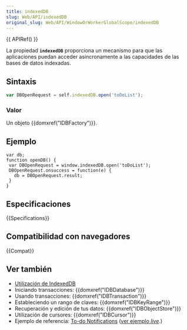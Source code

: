```yaml
---
title: indexedDB
slug: Web/API/indexedDB
original_slug: Web/API/WindowOrWorkerGlobalScope/indexedDB
---
```


{{ APIRef() }}

La propiedad **`indexedDB`** proporciona un mecanismo para que las aplicaciones puedan acceder asíncronamente a las capacidades de las bases de datos indexadas.

## Sintaxis

```js
var DBOpenRequest = self.indexedDB.open('toDoList');
```

### Valor

Un objeto {{domxref("IDBFactory")}}.

## Ejemplo

```
var db;
function openDB() {
 var DBOpenRequest = window.indexedDB.open('toDoList');
 DBOpenRequest.onsuccess = function(e) {
   db = DBOpenRequest.result;
 }
}
```

## Especificaciones

{{Specifications}}

## Compatibilidad con navegadores

{{Compat}}

## Ver también

- [Utilización de IndexedDB](/es/docs/Web/API/IndexedDB_API/Using_IndexedDB)
- Iniciando transacciones: {{domxref("IDBDatabase")}}
- Usando transacciones: {{domxref("IDBTransaction")}}
- Estableciendo un rango de claves: {{domxref("IDBKeyRange")}}
- Recuperación y edición de tus datos: {{domxref("IDBObjectStore")}}
- Utilización de cursores: {{domxref("IDBCursor")}}
- Ejemplo de referencia: [To-do Notifications](https://github.com/mdn/dom-examples/tree/main/to-do-notifications) ([ver ejemplo _live_](https://mdn.github.io/dom-examples/to-do-notifications/).)
